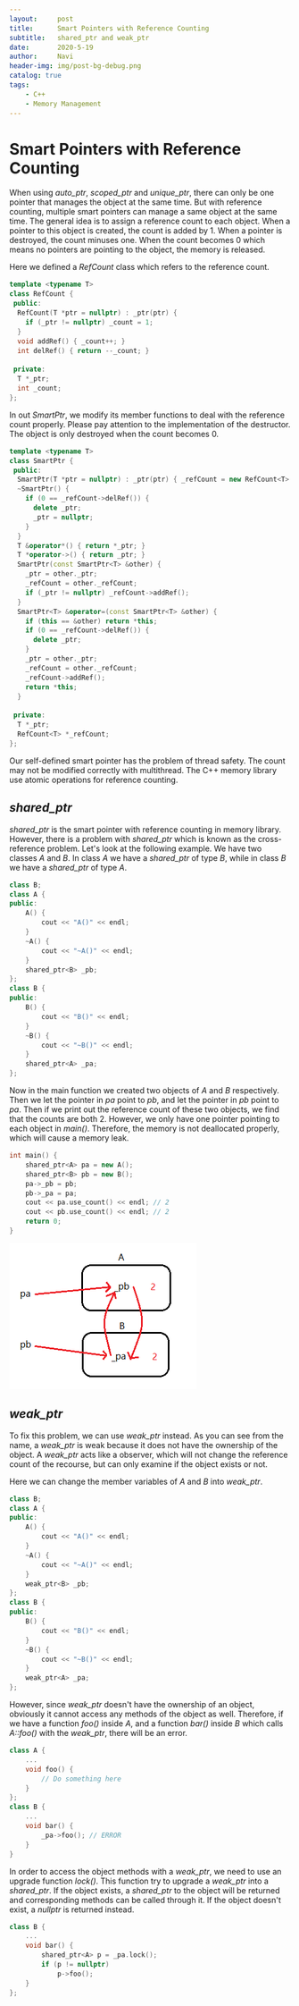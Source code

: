 ```yaml
---
layout:     post
title:      Smart Pointers with Reference Counting
subtitle:   shared_ptr and weak_ptr
date:       2020-5-19
author:     Navi
header-img: img/post-bg-debug.png
catalog: true
tags:
    - C++
    - Memory Management
---
```


# Smart Pointers with Reference Counting

When using *auto_ptr*, *scoped_ptr* and *unique_ptr*, there can only be one pointer that manages the object at the same time. But with reference counting, multiple smart pointers can manage a same object at the same time. The general idea is to assign a reference count to each object. When a pointer to this object is created, the count is added by 1. When a pointer is destroyed, the count minuses one. When the count becomes 0 which means no pointers are pointing to the object, the memory is released.

Here we defined a *RefCount* class which refers to the reference count.

```cpp
template <typename T>
class RefCount {
 public:
  RefCount(T *ptr = nullptr) : _ptr(ptr) {
    if (_ptr != nullptr) _count = 1;
  }
  void addRef() { _count++; }
  int delRef() { return --_count; }

 private:
  T *_ptr;
  int _count;
};
```

In out *SmartPtr*, we modify its member functions to deal with the reference count properly. Please pay attention to the implementation of the destructor. The object is only destroyed when the count becomes 0.

```cpp
template <typename T>
class SmartPtr {
 public:
  SmartPtr(T *ptr = nullptr) : _ptr(ptr) { _refCount = new RefCount<T>(ptr); }
  ~SmartPtr() {
    if (0 == _refCount->delRef()) {
      delete _ptr;
      _ptr = nullptr;
    }
  }
  T &operator*() { return *_ptr; }
  T *operator->() { return _ptr; }
  SmartPtr(const SmartPtr<T> &other) {
    _ptr = other._ptr;
    _refCount = other._refCount;
    if (_ptr != nullptr) _refCount->addRef();
  }
  SmartPtr<T> &operator=(const SmartPtr<T> &other) {
    if (this == &other) return *this;
    if (0 == _refCount->delRef()) {
      delete _ptr;
    }
    _ptr = other._ptr;
    _refCount = other._refCount;
    _refCount->addRef();
    return *this;
  }

 private:
  T *_ptr;
  RefCount<T> *_refCount;
};
```

Our self-defined smart pointer has the problem of thread safety. The count may not be modified correctly with multithread. The C++ memory library use atomic operations for reference counting.

## *shared_ptr*

*shared_ptr* is the smart pointer with reference counting in memory library. However, there is a problem with *shared_ptr* which is known as the cross-reference problem. Let's look at the following example. We have two classes *A* and *B*. In class *A* we have a *shared_ptr* of type *B*, while in class *B* we have a *shared_ptr* of type *A*.

```cpp
class B;
class A {
public:
    A() {
        cout << "A()" << endl;
    }
    ~A() {
        cout << "~A()" << endl;
    }
    shared_ptr<B> _pb;
};
class B {
public:
    B() {
        cout << "B()" << endl;
    }
    ~B() {
        cout << "~B()" << endl;
    }
    shared_ptr<A> _pa;
};
```

Now in the main function we created two objects of *A* and *B* respectively. Then we let the pointer in *pa* point to *pb*, and let the pointer in *pb* point to *pa*. Then if we print out the reference count of these two objects, we find that the counts are both 2. However, we only have one pointer pointing to each object in *main()*. Therefore, the memory is not deallocated properly, which will cause a memory leak.

```cpp
int main() {
    shared_ptr<A> pa = new A();
    shared_ptr<B> pb = new B();
    pa->_pb = pb;
    pb->_pa = pa;
    cout << pa.use_count() << endl;	// 2
    cout << pb.use_count() << endl;	// 2
    return 0;
}
```

![shared_ptr](/img/cpp/shared_ptr.png)

## *weak_ptr*

To fix this problem, we can use *weak_ptr* instead. As you can see from the name, a *weak_ptr* is weak because it does not have the ownership of the object. A *weak_ptr* acts like a observer, which will not change the reference count of the recourse, but can only examine if the object exists or not.

Here we can change the member variables of *A* and *B* into *weak_ptr*.

```cpp
class B;
class A {
public:
    A() {
        cout << "A()" << endl;
    }
    ~A() {
        cout << "~A()" << endl;
    }
    weak_ptr<B> _pb;
};
class B {
public:
    B() {
        cout << "B()" << endl;
    }
    ~B() {
        cout << "~B()" << endl;
    }
    weak_ptr<A> _pa;
};
```

However, since *weak_ptr* doesn't have the ownership of an object, obviously it cannot access any methods of the object as well. Therefore, if we have a function *foo()* inside *A*, and a function *bar()* inside *B* which calls *A::foo()* with the *weak_ptr*, there will be an error.

```cpp
class A {
    ...
    void foo() {
        // Do something here
    }
};
class B {
    ...
    void bar() {
        _pa->foo();	// ERROR
    }
}
```

In order to access the object methods with a *weak_ptr*, we need to use an upgrade function *lock()*. This function try to upgrade a *weak_ptr* into a *shared_ptr*. If the object exists, a *shared_ptr* to the object will be returned and corresponding methods can be called through it. If the object doesn't exist, a *nullptr* is returned instead.

```cpp
class B {
    ...
    void bar() {
        shared_ptr<A> p = _pa.lock();
        if (p != nullptr)
   			p->foo();
    }
};
```

